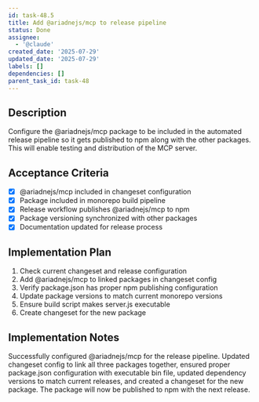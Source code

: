 ```yaml
---
id: task-48.5
title: Add @ariadnejs/mcp to release pipeline
status: Done
assignee:
  - '@claude'
created_date: '2025-07-29'
updated_date: '2025-07-29'
labels: []
dependencies: []
parent_task_id: task-48
---
```


## Description

Configure the @ariadnejs/mcp package to be included in the automated release pipeline so it gets published to npm along with the other packages. This will enable testing and distribution of the MCP server.

## Acceptance Criteria

- [x] @ariadnejs/mcp included in changeset configuration
- [x] Package included in monorepo build pipeline
- [x] Release workflow publishes @ariadnejs/mcp to npm
- [x] Package versioning synchronized with other packages
- [x] Documentation updated for release process

## Implementation Plan

1. Check current changeset and release configuration
2. Add @ariadnejs/mcp to linked packages in changeset config
3. Verify package.json has proper npm publishing configuration
4. Update package versions to match current monorepo versions
5. Ensure build script makes server.js executable
6. Create changeset for the new package

## Implementation Notes

Successfully configured @ariadnejs/mcp for the release pipeline. Updated changeset config to link all three packages together, ensured proper package.json configuration with executable bin file, updated dependency versions to match current releases, and created a changeset for the new package. The package will now be published to npm with the next release.

